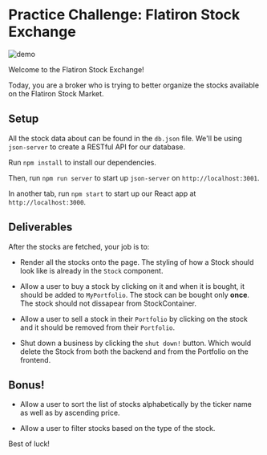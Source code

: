 # Practice Challenge: Flatiron Stock Exchange

![demo](https://curriculum-content.s3.amazonaws.com/phase-2/react-hooks-practice-stocks/stocks.gif)

Welcome to the Flatiron Stock Exchange!

Today, you are a broker who is trying to better organize the stocks available on
the Flatiron Stock Market.

## Setup

All the stock data about can be found in the `db.json` file. We'll
be using `json-server` to create a RESTful API for our database.

Run `npm install` to install our dependencies.

Then, run `npm run server` to start up `json-server` on `http://localhost:3001`.

In another tab, run `npm start` to start up our React app at `http://localhost:3000`.

## Deliverables

After the stocks are fetched, your job is to:

- Render all the stocks onto the page. The styling of how a Stock should look
  like is already in the `Stock` component.

- Allow a user to buy a stock by clicking on it and when it is bought, it should
  be added to `MyPortfolio`.  The stock can be bought only **once**.  The stock should not dissapear from StockContainer.

- Allow a user to sell a stock in their `Portfolio` by clicking on the stock and
  it should be removed from their `Portfolio`.

- Shut down a business by clicking the `shut down!` button.  Which would delete the Stock from both the backend and from the Portfolio on the frontend.


## Bonus!


- Allow a user to sort the list of stocks alphabetically by the ticker name as
  well as by ascending price.

- Allow a user to filter stocks based on the type of the stock.

Best of luck!
